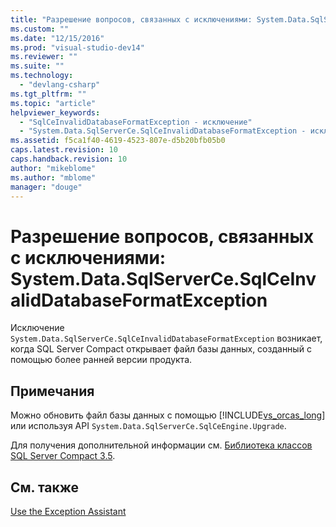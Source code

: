 ```yaml
---
title: "Разрешение вопросов, связанных с исключениями: System.Data.SqlServerCe.SqlCeInvalidDatabaseFormatException | Microsoft Docs"
ms.custom: ""
ms.date: "12/15/2016"
ms.prod: "visual-studio-dev14"
ms.reviewer: ""
ms.suite: ""
ms.technology: 
  - "devlang-csharp"
ms.tgt_pltfrm: ""
ms.topic: "article"
helpviewer_keywords: 
  - "SqlCeInvalidDatabaseFormatException - исключение"
  - "System.Data.SqlServerCe.SqlCeInvalidDatabaseFormatException - исключение"
ms.assetid: f5ca1f40-4619-4523-807e-d5b20bfb05b0
caps.latest.revision: 10
caps.handback.revision: 10
author: "mikeblome"
ms.author: "mblome"
manager: "douge"
---
```

# Разрешение вопросов, связанных с исключениями: System.Data.SqlServerCe.SqlCeInvalidDatabaseFormatException
Исключение `System.Data.SqlServerCe.SqlCeInvalidDatabaseFormatException` возникает, когда SQL Server Compact открывает файл базы данных, созданный с помощью более ранней версии продукта.  
  
## Примечания  
 Можно обновить файл базы данных с помощью [!INCLUDE[vs_orcas_long](../atl/reference/includes/vs_orcas_long_md.md)] или используя API `System.Data.SqlServerCe.SqlCeEngine.Upgrade`.  
  
 Для получения дополнительной информации см. [Библиотека классов SQL Server Compact 3.5](http://go.microsoft.com/fwlink/?LinkID=102595).  
  
## См. также  
 [Use the Exception Assistant](../Topic/How%20to:%20Use%20the%20Exception%20Assistant.md)